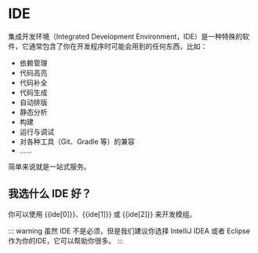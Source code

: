# IDE

集成开发环境（Integrated Development Environment，IDE）是一种特殊的软件，它通常包含了你在开发程序时可能会用到的任何东西，比如：

  - 依赖管理
  - 代码高亮
  - 代码补全
  - 代码生成
  - 自动排版
  - 静态分析
  - 构建
  - 运行与调试
  - 对各种工具（Git、Gradle 等）的兼容
  - ……

简单来说就是一站式服务。

## 我选什么 IDE 好？

你可以使用 {{ide[0]}}、{{ide[1]}} 或 {{ide[2]}} 来开发模组。

::: warning
虽然 IDE 不是必须，但是我们建议你选择 IntelliJ IDEA 或者 Eclipse 作为你的IDE，它可以帮助你很多。
:::

<script>
export default {
  data() {
    return {
      ide: ["Eclipse","IntelliJ IDEA","VSCode"]
    }
  },
  mounted () {
    this.ide.sort(function() {
    return .5 - Math.random();
});
  }
}
</script>